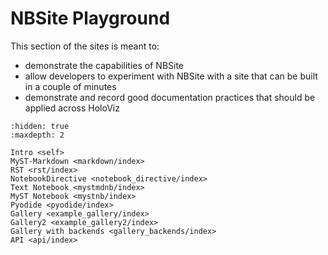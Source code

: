 # NBSite Playground

This section of the sites is meant to:

- demonstrate the capabilities of NBSite
- allow developers to experiment with NBSite with a site that can be built in a couple of minutes
- demonstrate and record good documentation practices that should be applied across HoloViz

```{toctree}
:hidden: true
:maxdepth: 2

Intro <self>
MyST-Markdown <markdown/index>
RST <rst/index>
NotebookDirective <notebook_directive/index>
Text Notebook <mystmdnb/index>
MyST Notebook <mystnb/index>
Pyodide <pyodide/index>
Gallery <example_gallery/index>
Gallery2 <example_gallery2/index>
Gallery with backends <gallery_backends/index>
API <api/index>
```
